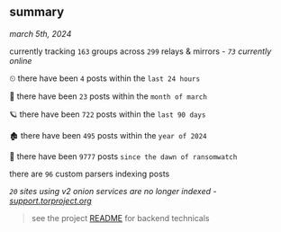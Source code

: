 
## summary
_march 5th, 2024_

currently tracking `163` groups across `299` relays & mirrors - _`73` currently online_

⏲ there have been `4` posts within the `last 24 hours`

🦈 there have been `23` posts within the `month of march`

🪐 there have been `722` posts within the `last 90 days`

🏚 there have been `495` posts within the `year of 2024`

🦕 there have been `9777` posts `since the dawn of ransomwatch`

there are `96` custom parsers indexing posts

_`20` sites using v2 onion services are no longer indexed - [support.torproject.org](https://support.torproject.org/onionservices/v2-deprecation/)_

> see the project [README](https://github.com/joshhighet/ransomwatch#ransomwatch--) for backend technicals
